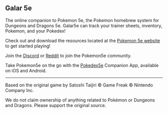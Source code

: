 ## Galar 5e
The online companion to Pokemon 5e, the Pokemon homebrew system for Dungeons and Dragons 5e. Galar5e can track your trainer sheets, inventory, Pokemon, and your Pokedex!

Check out and download the resources located at the [Pokemon 5e website](https://www.pokemon5e.com/) to get started playing!

Join the [Discord](https://discord.gg/Vx3ytcH) or [Reddit](https://www.reddit.com/r/Pokemon5e/) to join the Pokemon5e community.

Take Pokemon5e on the go with the [Pokedex5e](https://www.pokemon5e.com/#pokedex5e) Companion App, available on iOS and Android.
___

Based on the original game by Satoshi Taijiri © Game Freak © Nintendo Company Inc.

We do not claim ownership of anything related to Pokémon or Dungeons and Dragons. Please support the original source.